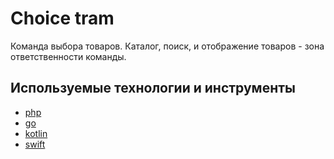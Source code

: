 # Choice tram

Команда выбора товаров. Каталог, поиск, и отображение товаров - зона ответственности команды. 


## Используемые технологии и инструменты

* [php](../tech/php.md)
* [go](../tech/go.md)
* [kotlin](../tech/kotlin.md)
* [swift](../tech/swift.md)